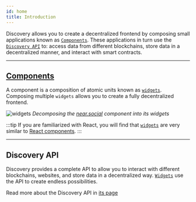 ```yaml
---
id: home
title: Introduction
---
```


Discovery allows you to create a decentralized frontend by composing small applications known as [`Components`](./components/home.md). These applications in turn use the [`Discovery API`](./api/home.md) to: access data from different blockchains, store data in a decentralized manner, and interact with smart contracts.

---

## [Components](./components/home.md)
A component is a composition of atomic units known as [`widgets`](./components/home.md). Composing multiple `widgets` allows you to create a fully decentralized frontend.

![widgets](@site/static/docs/widgets.jpeg)
*Decomposing the [near.social](https://near.social) component into its widgets*


:::tip
If you are familiarized with React, you will find that [`widgets`](./components/home.md) are very similar to [React components](https://reactjs.org/docs/components-and-props.html).
:::

---

## Discovery API
Discovery provides a complete API to allow you to interact with different blockchains, websites, and store data in a decentralized way. [`Widgets`](./api/home.md) use the API to create endless possibilities.

Read more about the Discovery API in [its page](./api/home.md)